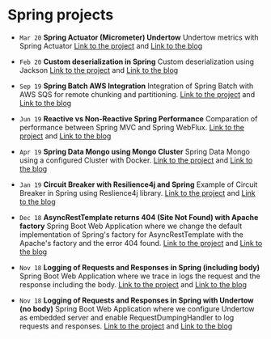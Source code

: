 # Spring projects

* `Mar 20` **Spring Actuator (Micrometer) Undertow** Undertow metrics with Spring Actuator [Link to the project](https://github.com/frandorado/spring-projects/tree/master/spring-micrometer-undertow) and [Link to the blog](https://frandorado.github.io/spring/2020/03/31/spring-actuator-undertow.html) 

* `Feb 20` **Custom deserialization in Spring** Custom deserialization using Jackson [Link to the project](https://github.com/frandorado/spring-projects/tree/master/spring-custom-serializer-deserializer) and [Link to the blog](https://frandorado.github.io/spring/2020/02/14/spring-custom-json-transforms.html) 

* `Sep 19` **Spring Batch AWS Integration** Integration of Spring Batch with AWS SQS for remote chunking and partitioning. [Link to the project](https://github.com/frandorado/spring-projects/tree/master/spring-batch-aws-integration) and [Link to the blog](https://frandorado.github.io/spring/2019/07/29/spring-batch-aws-series-introduction.html) 

* `Jun 19` **Reactive vs Non-Reactive Spring Performance** Comparation of performance between Spring MVC and Spring WebFlux. [Link to the project](https://github.com/frandorado/spring-projects/tree/master/spring-reactive-nonreactive) and [Link to the blog](https://frandorado.github.io/spring/2019/06/26/spring-reactive-vs-non-reactive-performance.html)
 
* `Apr 19` **Spring Data Mongo using Mongo Cluster** Spring Data Mongo using a configured Cluster with Docker. [Link to the project](https://github.com/frandorado/spring-projects/tree/master/spring-data-mongo-with-cluster) and [Link to the blog](https://frandorado.github.io/spring/2019/04/16/mongo-cluster-with-spring-data-mongo.html)

* `Jan 19` **Circuit Breaker with Resilience4j and Spring** Example of Circuit Breaker in Spring using Reslience4j library. [Link to the project](https://github.com/frandorado/spring-projects/tree/master/resilience4j-spring) and [Link to the blog](https://frandorado.github.io/spring/2019/01/04/circuitbreaker-resilience4j-spring.html)

* `Dec 18` **AsyncRestTemplate returns 404 (Site Not Found) with Apache factory** Spring Boot Web Application where we change the default implementation of Spring's factory for AsyncRestTemplate with the Apache's factory and the error 404 found. [Link to the project](https://github.com/frandorado/spring-projects/tree/master/async-rest-template-apache) and [Link to the blog](https://frandorado.github.io/spring/2018/12/17/asyncresttemplate-apache-404.html)

* `Nov 18` **Logging of Requests and Responses in Spring (including body)** Spring Boot Web Application where we trace in logs the request and the response including the body. [Link to the project](https://github.com/frandorado/spring-projects/tree/master/log-request-response-with-body) and [Link to the blog](https://frandorado.github.io/spring/2018/11/15/log-request-response-with-body-spring.html)

* `Nov 18` **Logging of Requests and Responses in Spring with Undertow (no body)** Spring Boot Web Application where we configure Undertow as embedded server and enable RequestDumpingHandler to log requests and responses. [Link to the project](https://github.com/frandorado/spring-projects/tree/master/log-request-response-undertow) and [Link to the blog](https://frandorado.github.io/spring/2018/11/04/log-request-response-with-undertow-spring.html)
